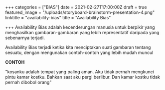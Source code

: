 +++
categories = ["BIAS"]
date = 2021-02-27T17:00:00Z
draft = true
featured_image = "/uploads/storyboard-brainstorm-presentation-4.png"
linktitle = "availability-bias"
title = "Availability Bias"

+++
Availability Bias adalah kecenderungan manusia untuk berpikir yang menghasilkan gambaran-gambaran yang lebih representatif daripada yang sebenarnya terjadi.

Availability Bias terjadi ketika kita menciptakan suati gambaran tentang sesuatu, dengan mengunakan contoh-contoh yang lebih mudah muncul

**CONTOH**

"kosanku adalah tempat yang paling aman. Aku tidak pernah mengkunci pintu kamar kostku. Bahkan saat aku pergi berlibur. Dan kamar kostku tidak pernah dibobol orang"